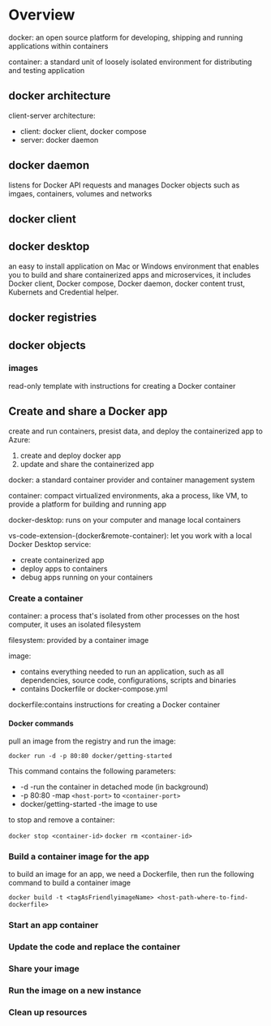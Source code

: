 # Overview

docker: an open source platform for developing, shipping and running applications within containers

container: a standard unit of loosely isolated environment for distributing and testing application

## docker architecture
client-server architecture:
- client: docker client, docker compose
- server: docker daemon

## docker daemon
listens for Docker API requests and manages Docker objects such as imgaes, containers, volumes and networks

## docker client



## docker desktop
an easy to install application on Mac or Windows environment that enables you to build and share containerized apps and microservices, it includes Docker client, Docker compose, Docker daemon, docker content trust, Kubernets and Credential helper.

## docker registries

## docker objects

### images
read-only template with instructions for creating a Docker container

## Create and share a Docker app

create and run containers, presist data, and deploy the containerized app to Azure:
1. create and deploy docker app
2. update and share the containerized app

docker: a standard container provider and container management system

container: compact virtualized environments, aka a process, like VM, to provide a platform for building and running app

docker-desktop: runs on your computer and manage local containers

vs-code-extension-(docker&remote-container): let you work with a local Docker Desktop service:
- create containerized app
- deploy apps to containers
- debug apps running on your containers

### Create a container

container: a process that's isolated from other processes on the host computer, it uses an isolated filesystem

filesystem: provided by a container image

image: 
- contains everything needed to run an application, such as all dependencies, source code, configurations, scripts and binaries
- contains Dockerfile or docker-compose.yml

dockerfile:contains instructions for creating a Docker container

#### Docker commands

pull an image from the registry and run the image:

`docker run -d -p 80:80 docker/getting-started`

This command contains the following parameters:
- -d -run the container in detached mode (in background)
- -p 80:80 -map `<host-port>` to `<container-port>`
- docker/getting-started -the image to use

to stop and remove a container:

`docker stop <container-id>`
`docker rm <container-id>`

### Build a container image for the app

to build an image for an app, we need a Dockerfile, then run the following command to build a container image

`docker build -t <tagAsFriendlyimageName> <host-path-where-to-find-dockerfile>`

### Start an app container
### Update the code and replace the container
### Share your image
### Run the image on a new instance
### Clean up resources
